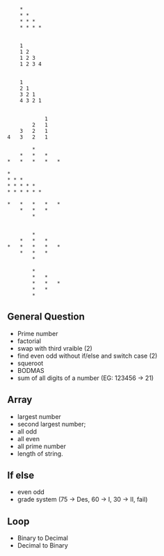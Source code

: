 
        *  
        * *  
        * * *   
        * * * *  

 
        1  
        1 2  
        1 2 3   
        1 2 3 4  


        1  
        2 1  
        3 2 1   
        4 3 2 1  


                1  
            2   1  
        3   2   1  
    4   3   2   1  

            *
        *   *   *
    *   *   *   *   *

    *
    * * *
    * * * * *
    * * * * * *

    *   *   *   *   *
        *   *   *
            *


            *
        *   *   *
    *   *   *   *   *
        *   *   * 
            *

            *
            *   *
            *   *   *
            *   *
            *


## General Question

* Prime number
* factorial
* swap with third vraible (2)
* find even odd without if/else and switch case (2)
* squeroot
* BODMAS
* sum of all digits of a number (EG: 123456 -> 21)

## Array

* largest number
* second largest number;
* all odd
* all even
* all prime number
* length of string. 


## If else

- even odd
- grade system (75 -> Des, 60 -> I, 30 -> II, fail)


## Loop

- Binary to Decimal
- Decimal to Binary
